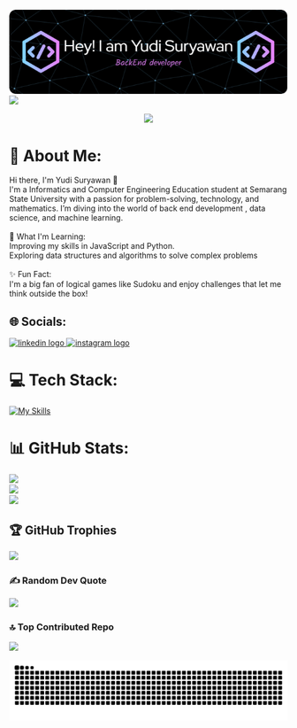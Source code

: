 ![Yudi Suryawan](img/github-header-image.png)
<img height="382" src="https://media.giphy.com/media/PamI2MtO1DU1a/giphy.gif" />

<div style="clear: both;"></div>

<div align="center">
  <img height="382" src="https://media1.tenor.com/m/SzNcWJPQbBIAAAAd/anime-ayanokoji.gif"  />
</div>
<div style="clear: both;"></div>

# 💫 About Me:

Hi there, I'm Yudi Suryawan 👋<br>I'm a Informatics and Computer Engineering Education student at Semarang State University with a passion for problem-solving, technology, and mathematics. I’m diving into the world of back end development , data science, and machine learning.<br><br>🌱 What I'm Learning:<br>Improving my skills in JavaScript and Python.<br>Exploring data structures and algorithms to solve complex problems<br><br>✨ Fun Fact:<br>I'm a big fan of logical games like Sudoku and enjoy challenges that let me think outside the box!

## 🌐 Socials:

<div align="left">
  <a href="https://www.linkedin.com/in/yudi-suryawan-8a21a0287/" target="_blank">
    <img src="https://raw.githubusercontent.com/maurodesouza/profile-readme-generator/master/src/assets/icons/social/linkedin/default.svg" width="52" height="40" alt="linkedin logo"  />
  </a>
  <a href="https://www.instagram.com/suryawnnn_/" target="_blank">
    <img src="https://raw.githubusercontent.com/maurodesouza/profile-readme-generator/master/src/assets/icons/social/instagram/default.svg" width="52" height="40" alt="instagram logo"  />
  </a>
</div>

# 💻 Tech Stack:

[![My Skills](https://skillicons.dev/icons?i=html,css,bootstrap,js,nodejs,express,mongodb,mysql,vscode,github&perline=3)](https://skillicons.dev)

# 📊 GitHub Stats:

![](https://github-readme-stats.vercel.app/api?username=yudisrywn&theme=dracula&hide_border=false&include_all_commits=false&count_private=false)<br/>
![](https://github-readme-streak-stats.herokuapp.com/?user=yudisrywn&theme=dracula&hide_border=false)<br/>
![](https://github-readme-stats.vercel.app/api/top-langs/?username=yudisrywn&theme=dracula&hide_border=false&include_all_commits=false&count_private=false&layout=compact)

## 🏆 GitHub Trophies

![](https://github-profile-trophy.vercel.app/?username=yudisrywn&theme=dracula&no-frame=false&no-bg=false&margin-w=4)

### ✍️ Random Dev Quote

![](https://quotes-github-readme.vercel.app/api?type=horizontal&theme=radical)

### 🔝 Top Contributed Repo

![](https://github-contributor-stats.vercel.app/api?username=yudisrywn&limit=5&theme=dracula&combine_all_yearly_contributions=true)

<img src="https://raw.githubusercontent.com/yudisrywn/yudisrywn/output/snake.svg" alt="Snake animation" />
